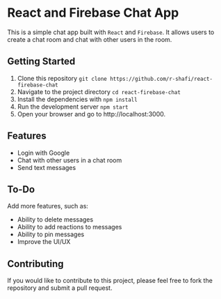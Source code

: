 # React and Firebase Chat App

This is a simple chat app built with `React` and `Firebase`. It allows users to create a chat room and chat with other users in the room.

## Getting Started

1. Clone this repository `git clone https://github.com/r-shafi/react-firebase-chat`
1. Navigate to the project directory `cd react-firebase-chat`
1. Install the dependencies with `npm install`
1. Run the development server `npm start`
1. Open your browser and go to http://localhost:3000.

## Features

- Login with Google
- Chat with other users in a chat room
- Send text messages

## To-Do

Add more features, such as:

- Ability to delete messages
- Ability to add reactions to messages
- Ability to pin messages
- Improve the UI/UX

## Contributing

If you would like to contribute to this project, please feel free to fork the repository and submit a pull request.
